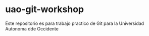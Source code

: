 # uao-git-workshop
Este repositorio es para trabajo practico de Git para la Universidad Autonoma dde Occidente
